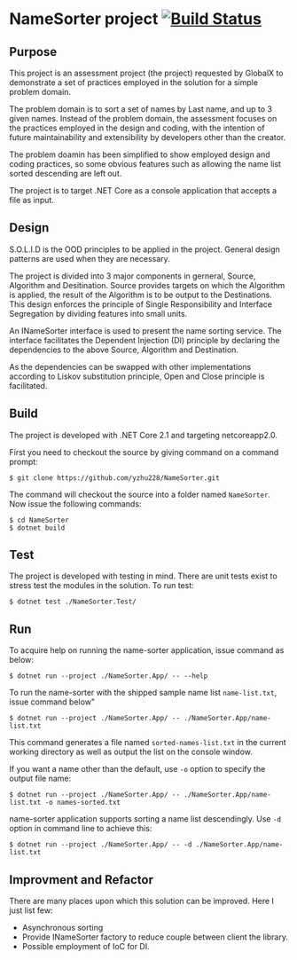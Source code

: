 # NameSorter project [![Build Status](https://travis-ci.org/yzhu228/NameSorter.svg?branch=master)](https://travis-ci.org/yzhu228/NameSorter)

## Purpose

This project is an assessment project (the project) requested by GlobalX to demonstrate a set of practices employed in the solution for a simple problem domain.

The problem domain is to sort a set of names by Last name, and up to 3 given names. Instead of the problem domain, the assessment focuses on the practices employed in the design and coding, with the intention of future maintainability and extensibility by developers other than the creator.

The problem doamin has been simplified to show employed design and coding practices, so some obvious features such as allowing the name list sorted descending are left out.

The project is to target .NET Core as a console application that accepts a file as input.

## Design

S.O.L.I.D is the OOD principles to be applied in the project. General design patterns are used when they are necessary.

The project is divided into 3 major components in gerneral, Source, Algorithm and Desitination. Source provides targets on which the Algorithm is applied, the result of the Algorithm is to be output to the Destinations. This design enforces the principle of Single Responsibility and Interface Segregation by dividing features into small units.

An INameSorter interface is used to present the name sorting service. The interface facilitates the Dependent Injection (DI) principle by declaring the dependencies to the above Source, Algorithm and Destination. 

As the dependencies can be swapped with other implementations according to Liskov substitution principle, Open and Close principle is facilitated.

## Build

The project is developed with .NET Core 2.1 and targeting netcoreapp2.0.  

First you need to checkout the source by giving command on a command prompt:
```
$ git clone https://github.com/yzhu228/NameSorter.git
```

The command will checkout the source into a folder named `NameSorter`. Now issue the following commands:
```
$ cd NameSorter
$ dotnet build
```

## Test

The project is developed with testing in mind. There are unit tests exist to stress test the modules in the solution. To run test:
```
$ dotnet test ./NameSorter.Test/
```

## Run

To acquire help on running the name-sorter application, issue command as below:
```
$ dotnet run --project ./NameSorter.App/ -- --help
```
To run the name-sorter with the shipped sample name list `name-list.txt`, issue command below"
```
$ dotnet run --project ./NameSorter.App/ -- ./NameSorter.App/name-list.txt
```
This command generates a file named `sorted-names-list.txt` in the current working directory as well as output the list on the console window.

If you want a name other than the default, use `-o` option to specify the output file name:
```
$ dotnet run --project ./NameSorter.App/ -- ./NameSorter.App/name-list.txt -o names-sorted.txt
```
name-sorter application supports sorting a name list descendingly. Use `-d` option in command line to achieve this:

```
$ dotnet run --project ./NameSorter.App/ -- -d ./NameSorter.App/name-list.txt
```

## Improvment and Refactor

There are many places upon which this solution can be improved. Here I just list few:

* Asynchronous sorting 
* Provide INameSorter factory to reduce couple between client the library.
* Possible employment of IoC for DI.




    
  

